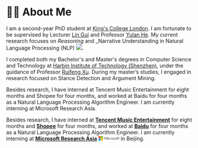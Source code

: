 # 👨‍🎓 About Me

I am a second-year PhD student at [King's College London](https://www.kcl.ac.uk/). I am fortunate to be supervised by Lecturer [Lin Gui](https://sites.google.com/view/lin-gui/about-me) and Professor [Yulan He](https://sites.google.com/view/yulanhe). My current research focuses on _Reasoning_ and _Narrative Understanding in Natural Language Processing (NLP) <a href='https://scholar.google.com/citations?user=56n5-gEAAAAJ'><img src="https://img.shields.io/endpoint?logo=Google%20Scholar&url=https%3A%2F%2Fcdn.jsdelivr.net%2Fgh%2Falickzhu%2Falickzhu.github.io%40google-scholar-stats%2Fgs_data_shieldsio.json&labelColor=f6f6f6&color=9cf&style=flat&label=citations"></a>. 

I completed both my Bachelor's and Master's degrees in Computer Science and Technology at [Harbin Institute of Technology (Shenzhen)](https://www.hitsz.edu.cn/), under the guidance of Professor [Ruifeng Xu](http://faculty.hitsz.edu.cn/xuruifeng). During my master’s studies, I engaged in research focused on Stance Detection and Argument Mining.

Besides research, I have interned at Tencent Music Entertainment for eight months and Shopee for four months, and worked at Baidu for four months as a Natural Language Processing Algorithm Engineer. I am currently interning at Microsoft Research Asia.

Besides research, I have interned at [**Tencent Music Entertainment**](https://www.tencentmusic.com/en-us/) for eight months and [**Shopee**](https://www.sea.com/products/shopee) for four months, and worked at [**Baidu**](https://usa.baidu.com/) for four months as a Natural Language Processing Algorithm Engineer. I am currently interning at [**Microsoft Research Asia**](https://www.microsoft.com/en-us/research/lab/microsoft-research-asia/) <img src='./images/microsoft_logo.svg' style="width: 4em;"> in Beijing.
